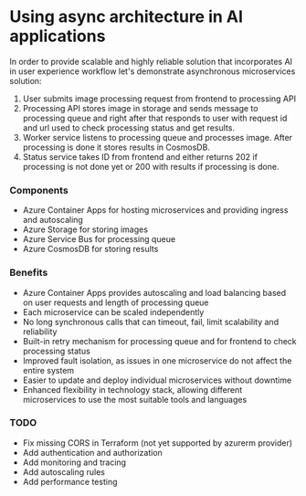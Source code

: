 # Using async architecture in AI applications
In order to provide scalable and highly reliable solution that incorporates AI in user experience workflow let's demonstrate asynchronous microservices solution:

1. User submits image processing request from frontend to processing API
2. Processing API stores image in storage and sends message to processing queue and right after that responds to user with request id and url used to check processing status and get results.
3. Worker service listens to processing queue and processes image. After processing is done it stores results in CosmosDB.
4. Status service takes ID from frontend and either returns 202 if processing is not done yet or 200 with results if processing is done.

### Components
- Azure Container Apps for hosting microservices and providing ingress and autoscaling
- Azure Storage for storing images
- Azure Service Bus for processing queue
- Azure CosmosDB for storing results

### Benefits
- Azure Container Apps provides autoscaling and load balancing based on user requests and length of processing queue
- Each microservice can be scaled independently
- No long synchronous calls that can timeout, fail, limit scalability and reliability
- Built-in retry mechanism for processing queue and for frontend to check processing status
- Improved fault isolation, as issues in one microservice do not affect the entire system
- Easier to update and deploy individual microservices without downtime
- Enhanced flexibility in technology stack, allowing different microservices to use the most suitable tools and languages

### TODO
- Fix missing CORS in Terraform (not yet supported by azurerm provider)
- Add authentication and authorization
- Add monitoring and tracing
- Add autoscaling rules
- Add performance testing
